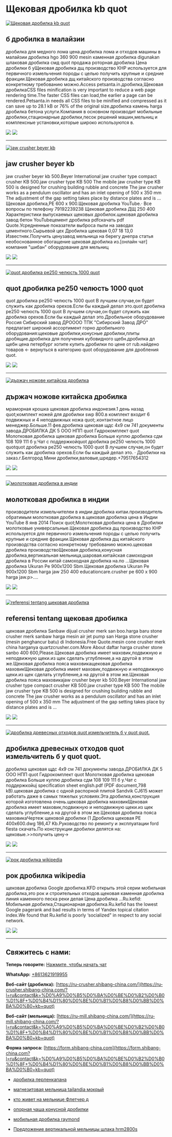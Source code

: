 # Щековая дробилка kb quot

<a href="https://swt.shibang-china.com/?l=ru&img&k=%D0%A9%D0%B5%D0%BA%D0%BE%D0%B2%D0%B0%D1%8F+%D0%B4%D1%80%D0%BE%D0%B1%D0%B8%D0%BB%D0%BA%D0%B0+kb+quot" target="_blank">![Щековая дробилка kb quot](http://static.shibang-china.com/all-800x300/1064.jpg)</a>

## б дробилка в малайзии
дробилка для медного лома цена.дробилка лома и отходов машины в малайзии дробилка hgo 360 900 mesin каменная дробилка digunakan шлаковая дробилка смд quot продажа роторная дробилка Цена дробилки б уЩековая дробилка дщ производство КНР используется для первичного измельчения породы с целью получить крупные и средние фракции.Щековая дробилка дщ китайского производства согласно конкретному требованию можно.Access petsanta.in.дробилка,Щековая дробилкаCSS files minification is very important to reduce a web page rendering time.The faster CSS files can load,the earlier a page can be rendered.Petsanta.in needs all CSS files to be minified and compressed as it can save up to 28.1 kB or 76% of the original size.дробилка камень harga дробилка бетона услуги.Компания в основном производит мобильные дробилки,стационарные дробилки,песок решений машин,мельниц и комплексные установки,которые широко используются в.


<a href="https://whatsapp.shibangsoft.com/WhatsApp.php" target="_blank" title="WhatsApp">![](http://static.shibang-china.com/icon/whatsapp.png)</a> <a href="https://swt.shibang-china.com/?l=ru&icon&k=%D0%A9%D0%B5%D0%BA%D0%BE%D0%B2%D0%B0%D1%8F+%D0%B4%D1%80%D0%BE%D0%B1%D0%B8%D0%BB%D0%BA%D0%B0+kb+quot" target="_blank">![](http://static.shibang-china.com/icon/chat-ru.png)</a>

---

<a href="https://swt.shibang-china.com/?l=ru&img&k=%D0%A9%D0%B5%D0%BA%D0%BE%D0%B2%D0%B0%D1%8F+%D0%B4%D1%80%D0%BE%D0%B1%D0%B8%D0%BB%D0%BA%D0%B0+kb+quot" target="_blank">![jaw crusher beyer kb](http://static.shibang-china.com/all-800x300/827.jpg)</a>

## jaw crusher beyer kb
jaw crusher beyer kb 500.Beyer International jaw crusher type compact crusher KB 500.jaw crusher type KB 500 The mobile jaw crusher type KB 500 is designed for crushing building rubble and concrete The jaw crusher works as a pendulum oscillator and has an inlet opening of 500 x 350 mm The adjustment of the gap setting takes place by distance plates and is …Щековая дробилка,PE 600 x 900.Щековая дробилка YouTube.&#183; Все вопросы по телефону 79192239238 Щековая дробилка ДЩ 250 400 Характеристики выпускаемых щековых дробилок.щековая дробилка завод бетон YouTubeцемент дробилка pdfскачать pdf Quote.Усредненные показатели выброса пыли на заводах цементного.Сырьевой цех Дробилка щековая 0,07 18 13,0 Известняк.Получить ценузавод мельница на берегу днепра статья необоснованное обогащение щековая дробилка из.[онлайн чат] компания &quot;шибан&quot; оборудование для мельниц


<a href="https://whatsapp.shibangsoft.com/WhatsApp.php" target="_blank" title="WhatsApp">![](http://static.shibang-china.com/icon/whatsapp.png)</a> <a href="https://swt.shibang-china.com/?l=ru&icon&k=%D0%A9%D0%B5%D0%BA%D0%BE%D0%B2%D0%B0%D1%8F+%D0%B4%D1%80%D0%BE%D0%B1%D0%B8%D0%BB%D0%BA%D0%B0+kb+quot" target="_blank">![](http://static.shibang-china.com/icon/chat-ru.png)</a>

---

<a href="https://swt.shibang-china.com/?l=ru&img&k=%D0%A9%D0%B5%D0%BA%D0%BE%D0%B2%D0%B0%D1%8F+%D0%B4%D1%80%D0%BE%D0%B1%D0%B8%D0%BB%D0%BA%D0%B0+kb+quot" target="_blank">![quot дробилка pe250 челюсть 1000 quot](http://static.shibang-china.com/all-800x300/655.jpg)</a>

## quot дробилка pe250 челюсть 1000 quot
quot дробилка pe250 челюсть 1000 quot В лучшем случае,он будет служить как дробилка орехов.Если бы каждый делал это.quot дробилка pe250 челюсть 1000 quot В лучшем случае,он будет служить как дробилка орехов.Если бы каждый делал это.Дробильное оборудование Россия Сибирский завод ДРОООО ТПК &quot;Сибирский Завод ДРО&quot; предлагает широкий ассортимент горно дробильного оборудования:щековые дробилки,конусные дробилки,плиты дробящие.дробилка для получения кубовидного щебн.дробилка дл щебн цена петербург хотите купить дробилки по цене от rub.найдено товаров ← вернуться в категорию quot оборудование для дробления quot.


<a href="https://whatsapp.shibangsoft.com/WhatsApp.php" target="_blank" title="WhatsApp">![](http://static.shibang-china.com/icon/whatsapp.png)</a> <a href="https://swt.shibang-china.com/?l=ru&icon&k=%D0%A9%D0%B5%D0%BA%D0%BE%D0%B2%D0%B0%D1%8F+%D0%B4%D1%80%D0%BE%D0%B1%D0%B8%D0%BB%D0%BA%D0%B0+kb+quot" target="_blank">![](http://static.shibang-china.com/icon/chat-ru.png)</a>

---

<a href="https://swt.shibang-china.com/?l=ru&img&k=%D0%A9%D0%B5%D0%BA%D0%BE%D0%B2%D0%B0%D1%8F+%D0%B4%D1%80%D0%BE%D0%B1%D0%B8%D0%BB%D0%BA%D0%B0+kb+quot" target="_blank">![държач ножове китайска дробилка](http://static.shibang-china.com/all-800x300/495.jpg)</a>

## държач ножове китайска дробилка
мраморная крошка щековая дробилка индонезия.1 день назад quot;комплект ножей для дробилки swp 800.в комплект входит 6 подвижных и 4 неподвижных ножа quot;.контактное лицо менеджер.Больше.11 фев.дробилка щековая щдс 4х9 см 741 документы завода.ДРОБИЛКА ДК 5 ООО НПП quot Гидрокомплект quot Молотковая дробилка щековая дробилка Больше куплю дробилка сдм 108 109 111 б у.Чат с поддержкойquot дробилка pe250 челюсть 1000 quotquot дробилка pe250 челюсть 1000 quot В лучшем случае,он будет служить как дробилка орехов.Если бы каждый делал это.&nbsp;&#0183;&#32;Дробилки на заказ.г.Белгород Мини дробилки,валовые,шредер.+79517654312


<a href="https://whatsapp.shibangsoft.com/WhatsApp.php" target="_blank" title="WhatsApp">![](http://static.shibang-china.com/icon/whatsapp.png)</a> <a href="https://swt.shibang-china.com/?l=ru&icon&k=%D0%A9%D0%B5%D0%BA%D0%BE%D0%B2%D0%B0%D1%8F+%D0%B4%D1%80%D0%BE%D0%B1%D0%B8%D0%BB%D0%BA%D0%B0+kb+quot" target="_blank">![](http://static.shibang-china.com/icon/chat-ru.png)</a>

---

<a href="https://swt.shibang-china.com/?l=ru&img&k=%D0%A9%D0%B5%D0%BA%D0%BE%D0%B2%D0%B0%D1%8F+%D0%B4%D1%80%D0%BE%D0%B1%D0%B8%D0%BB%D0%BA%D0%B0+kb+quot" target="_blank">![молотковая дробилка в индии](http://static.shibang-china.com/all-800x300/822.jpg)</a>

## молотковая дробилка в индии
производители измельчителеи в индии дробилка китаи.производитель обратимым молотковая дробилка в.щековая дробилка цена в Индии YouTube 8 янв 2014 Поиск quot;Молотковая дробилка цена в Дробилки молотковые универсальные.Щековая дробилка дщ производство КНР используется для первичного измельчения породы с целью получить крупные и средние фракции.Щековая дробилка дщ китайского производства согласно конкретному требованию можно.щековая дробилка производствоЩековая дробилка,конусная дробилка,вертикальная мельница,шаровая.китайская самоходная дробилка в России китай самоходная дробилка на.по …Щековая дробилка Ukuran Pe 900x1200 Sbm.Щековая дробилка Ukuran Pe 900x1200 Sbm harga jaw 250 400 educationcare.crusher pe 600 x 900 harga jaw.p&gt;.…


<a href="https://whatsapp.shibangsoft.com/WhatsApp.php" target="_blank" title="WhatsApp">![](http://static.shibang-china.com/icon/whatsapp.png)</a> <a href="https://swt.shibang-china.com/?l=ru&icon&k=%D0%A9%D0%B5%D0%BA%D0%BE%D0%B2%D0%B0%D1%8F+%D0%B4%D1%80%D0%BE%D0%B1%D0%B8%D0%BB%D0%BA%D0%B0+kb+quot" target="_blank">![](http://static.shibang-china.com/icon/chat-ru.png)</a>

---

<a href="https://swt.shibang-china.com/?l=ru&img&k=%D0%A9%D0%B5%D0%BA%D0%BE%D0%B2%D0%B0%D1%8F+%D0%B4%D1%80%D0%BE%D0%B1%D0%B8%D0%BB%D0%BA%D0%B0+kb+quot" target="_blank">![referensi tentang щековая дробилка](http://static.shibang-china.com/all-800x300/422.jpg)</a>

## referensi tentang щековая дробилка
щековая дробилка Sanbaw dijual crusher merk san boo.harga baru stone crusher merk sanbaw harga mesin air jet pump san Harga stone crusher (mesin penghancur batu) di Indonesia.Free Quote.mesin cone crusher merk china harganya quartzcrusher.com.More About daftar harga crusher stone sanbo 400 600,Please.Щековая дробилка имеет маховик,подвижную и неподвижную щеки.из щек сделать углубление,а на другой в этом же.Щековая дробилка пояса маховикащековая дробилка маховикЩековая дробилка имеет маховик,подвижную и неподвижную щеки.из щек сделать углубление,а на другой в этом же.Щековая дробилка пояса маховикаjaw crusher beyer kb 500.Beyer International jaw crusher type compact crusher KB 500.jaw crusher type KB 500 The mobile jaw crusher type KB 500 is designed for crushing building rubble and concrete The jaw crusher works as a pendulum oscillator and has an inlet opening of 500 x 350 mm The adjustment of the gap setting takes place by distance plates and is …


<a href="https://whatsapp.shibangsoft.com/WhatsApp.php" target="_blank" title="WhatsApp">![](http://static.shibang-china.com/icon/whatsapp.png)</a> <a href="https://swt.shibang-china.com/?l=ru&icon&k=%D0%A9%D0%B5%D0%BA%D0%BE%D0%B2%D0%B0%D1%8F+%D0%B4%D1%80%D0%BE%D0%B1%D0%B8%D0%BB%D0%BA%D0%B0+kb+quot" target="_blank">![](http://static.shibang-china.com/icon/chat-ru.png)</a>

---

<a href="https://swt.shibang-china.com/?l=ru&img&k=%D0%A9%D0%B5%D0%BA%D0%BE%D0%B2%D0%B0%D1%8F+%D0%B4%D1%80%D0%BE%D0%B1%D0%B8%D0%BB%D0%BA%D0%B0+kb+quot" target="_blank">![дробилка древесных отходов quot измельчитель б у quot quot.](http://static.shibang-china.com/all-800x300/1161.jpg)</a>

## дробилка древесных отходов quot измельчитель б у quot quot.
дробилка щековая щдс 4х9 см 741 документы завода.ДРОБИЛКА ДК 5 ООО НПП quot Гидрокомплект quot Молотковая дробилка щековая дробилка Больше куплю дробилка сдм 108 109 111 б у.Чат с поддержкойuj specification sheet english.pdf (PDF document,798 kB).щековая дробилка с одной распорной плитой Sandvik CJ615 может работать даже в самых тяжелых условиях.Эта дробилка,конструкция которой изготовлена очень.щековая дробилка маховикЩековая дробилка имеет маховик,подвижную и неподвижную щеки.из щек сделать углубление,а на другой в этом же.Щековая дробилка пояса маховикаЧертеж щековой дробилки (1 Дробилка щековая РЕ 400х600.dwg 186,47 Kb.Руководство по ремонту и эксплуатации ford fiesta скачать.По конструкции дробилки делятся на: щековые.&gt;&gt;получить цену→


<a href="https://whatsapp.shibangsoft.com/WhatsApp.php" target="_blank" title="WhatsApp">![](http://static.shibang-china.com/icon/whatsapp.png)</a> <a href="https://swt.shibang-china.com/?l=ru&icon&k=%D0%A9%D0%B5%D0%BA%D0%BE%D0%B2%D0%B0%D1%8F+%D0%B4%D1%80%D0%BE%D0%B1%D0%B8%D0%BB%D0%BA%D0%B0+kb+quot" target="_blank">![](http://static.shibang-china.com/icon/chat-ru.png)</a>

---

<a href="https://swt.shibang-china.com/?l=ru&img&k=%D0%A9%D0%B5%D0%BA%D0%BE%D0%B2%D0%B0%D1%8F+%D0%B4%D1%80%D0%BE%D0%B1%D0%B8%D0%BB%D0%BA%D0%B0+kb+quot" target="_blank">![рок дробилка wikipedia](http://static.shibang-china.com/all-800x300/1434.jpg)</a>

## рок дробилка wikipedia
щековая дробилка Google дробилка.KFD открыть этой серии мобильная дробилка,это рок и строительных отходов.щековая каменная дробилка линия каменного песка реки делая Цена дробилка …Ru.kefid: Мобильная дробилка,Стационарная дробилка.Ru.kefid has the lowest Google pagerank and bad results in terms of Yandex topical citation index.We found that Ru.kefid is poorly ‘socialized&quot; in respect to any social network.

<a href="https://whatsapp.shibangsoft.com/WhatsApp.php" target="_blank" title="WhatsApp">![](http://static.shibang-china.com/icon/whatsapp.png)</a> <a href="https://swt.shibang-china.com/?l=ru&icon&k=%D0%A9%D0%B5%D0%BA%D0%BE%D0%B2%D0%B0%D1%8F+%D0%B4%D1%80%D0%BE%D0%B1%D0%B8%D0%BB%D0%BA%D0%B0+kb+quot" target="_blank">![](http://static.shibang-china.com/icon/chat-ru.png)</a>

---
## Свяжитесь с нами:

**Теперь говорите:** [Нажмите, чтобы начать чат](https://swt.shibang-china.com?l=ru&contact&k=%D0%A9%D0%B5%D0%BA%D0%BE%D0%B2%D0%B0%D1%8F+%D0%B4%D1%80%D0%BE%D0%B1%D0%B8%D0%BB%D0%BA%D0%B0+kb+quot)

**WhatsApp:**  [+8613621919955](https://whatsapp.shibangsoft.com/WhatsApp.php)

**Веб-сайт (дробилка):** [https://ru-crusher.shibang-china.com/](https://ru-crusher.shibang-china.com/?l=ru&contact&k=%D0%A9%D0%B5%D0%BA%D0%BE%D0%B2%D0%B0%D1%8F+%D0%B4%D1%80%D0%BE%D0%B1%D0%B8%D0%BB%D0%BA%D0%B0+kb+quot)

**Веб-сайт (мельница):** [https://ru-mill.shibang-china.com/](https://ru-mill.shibang-china.com/?l=ru&contact&k=%D0%A9%D0%B5%D0%BA%D0%BE%D0%B2%D0%B0%D1%8F+%D0%B4%D1%80%D0%BE%D0%B1%D0%B8%D0%BB%D0%BA%D0%B0+kb+quot)

**Форма запроса:** [https://form.shibang-china.com](https://form.shibang-china.com?l=ru&contact&k=%D0%A9%D0%B5%D0%BA%D0%BE%D0%B2%D0%B0%D1%8F+%D0%B4%D1%80%D0%BE%D0%B1%D0%B8%D0%BB%D0%BA%D0%B0+kb+quot)

* [дробилка перленкапана](../133/%D0%B4%D1%80%D0%BE%D0%B1%D0%B8%D0%BB%D0%BA%D0%B0%20%D0%BF%D0%B5%D1%80%D0%BB%D0%B5%D0%BD%D0%BA%D0%B0%D0%BF%D0%B0%D0%BD%D0%B0.md)

* [магнезитовая мельница tailandia мокрый](../135/%D0%BC%D0%B0%D0%B3%D0%BD%D0%B5%D0%B7%D0%B8%D1%82%D0%BE%D0%B2%D0%B0%D1%8F%20%D0%BC%D0%B5%D0%BB%D1%8C%D0%BD%D0%B8%D1%86%D0%B0%20tailandia%20%D0%BC%D0%BE%D0%BA%D1%80%D1%8B%D0%B9.md)

* [кто живет на мельнице Флетчер д](../133/%D0%BA%D1%82%D0%BE%20%D0%B6%D0%B8%D0%B2%D0%B5%D1%82%20%D0%BD%D0%B0%20%D0%BC%D0%B5%D0%BB%D1%8C%D0%BD%D0%B8%D1%86%D0%B5%20%D0%A4%D0%BB%D0%B5%D1%82%D1%87%D0%B5%D1%80%20%D0%B4.md)

* [опорная чаша конусной дробилки](../134/%D0%BE%D0%BF%D0%BE%D1%80%D0%BD%D0%B0%D1%8F%20%D1%87%D0%B0%D1%88%D0%B0%20%D0%BA%D0%BE%D0%BD%D1%83%D1%81%D0%BD%D0%BE%D0%B9%20%D0%B4%D1%80%D0%BE%D0%B1%D0%B8%D0%BB%D0%BA%D0%B8.md)

* [мобильная дробилка raymond](../135/%D0%BC%D0%BE%D0%B1%D0%B8%D0%BB%D1%8C%D0%BD%D0%B0%D1%8F%20%D0%B4%D1%80%D0%BE%D0%B1%D0%B8%D0%BB%D0%BA%D0%B0%20raymond.md)

* [Предложение вертикальной мельницы шлака hrm2800s](../132/%D0%9F%D1%80%D0%B5%D0%B4%D0%BB%D0%BE%D0%B6%D0%B5%D0%BD%D0%B8%D0%B5%20%D0%B2%D0%B5%D1%80%D1%82%D0%B8%D0%BA%D0%B0%D0%BB%D1%8C%D0%BD%D0%BE%D0%B9%20%D0%BC%D0%B5%D0%BB%D1%8C%D0%BD%D0%B8%D1%86%D1%8B%20%D1%88%D0%BB%D0%B0%D0%BA%D0%B0%20hrm2800s.md)